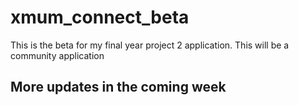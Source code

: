 # xmum_connect_beta

This is the beta for my final year project 2 application. This will be a community application

## More updates in the coming week
